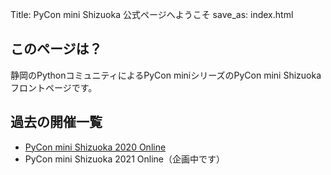 Title: PyCon mini Shizuoka 公式ページへようこそ
save_as: index.html

## このページは？

静岡のPythonコミュニティによるPyCon miniシリーズのPyCon mini Shizuokaフロントページです。

## 過去の開催一覧

- [PyCon mini Shizuoka 2020 Online](https://shizuoka.pycon.jp/2020/)
- PyCon mini Shizuoka 2021 Online（企画中です）

